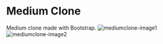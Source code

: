 # Medium Clone
Medium clone made with Bootstrap.
![mediumclone-image1](https://github.com/Burak-inci/Web-gelistirme/blob/main/Bootstrap/mediumclone/mediumimg1.png)
![mediumclone-image2](https://github.com/Burak-inci/Web-gelistirme/blob/main/Bootstrap/mediumclone/mediumimg2.png)
